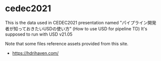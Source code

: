 # cedec2021
This is the data used in CEDEC2021 presentation named "パイプライン開発者が知っておきたいUSDの使い方" (How to use USD for pipeline TD)
It's supposed to run with USD v21.05

Note that some files reference assets provided from this site.
- https://hdrihaven.com/